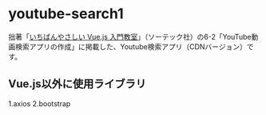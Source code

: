 # youtube-search1
拙著「[いちばんやさしい Vue.js 入門教室](https://www.amazon.co.jp/いちばんやさしい-Vue-js-入門教室-大津-真-ebook/dp/B07Q7ZJLSW/ref=la_B004LP5X3O_1_2?s=books&ie=UTF8&qid=1554809423&sr=1-2)」（ソーテック社）の6-2「YouTube動画検索アプリの作成」に掲載した、Youtube検索アプリ（CDNバージョン）です。

## Vue.js以外に使用ライブラリ
1.axios
2.bootstrap



